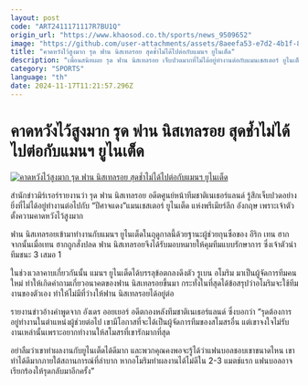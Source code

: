 ```yaml
---
layout: post
code: "ART2411171117R7BU1Q"
origin_url: "https://www.khaosod.co.th/sports/news_9509652"
image: "https://github.com/user-attachments/assets/8aeefa53-e7d2-4b1f-8f95-46379b4e7026"
title: "คาดหวังไว้สูงมาก รุด ฟาน นิสเทลรอย สุดช้ำไม่ได้ไปต่อกับแมนฯ ยูไนเต็ด"
description: "เพื่อนสนิทเผย รุด ฟาน นิสเทลรอย เจ็บปวดมากที่ไม่ได้อยู่ทำงานต่อกับแมนเชสเตอร์ ยูไนเต็ด เพราะเจ้าตัวคาดหวังในการกลับสู่อดีตต้นสังกัดหนนี้ไว้สูงมาก"
category: "SPORTS"
language: "th"
date: 2024-11-17T11:21:57.296Z
---
```


# คาดหวังไว้สูงมาก รุด ฟาน นิสเทลรอย สุดช้ำไม่ได้ไปต่อกับแมนฯ ยูไนเต็ด

[![คาดหวังไว้สูงมาก รุด ฟาน นิสเทลรอย สุดช้ำไม่ได้ไปต่อกับแมนฯ ยูไนเต็ด](https://www.khaosod.co.th/wpapp/uploads/2024/11/นิสเทลรอย-1.jpg "คาดหวังไว้สูงมาก รุด ฟาน นิสเทลรอย สุดช้ำไม่ได้ไปต่อกับแมนฯ ยูไนเต็ด")](https://www.khaosod.co.th/wpapp/uploads/2024/11/นิสเทลรอย-1.jpg)

สำนักข่าวมิร์เรอร์รายงานว่า รุด ฟาน นิสเทลรอย อดีตศูนย์หน้าทีมชาติเนเธอร์แลนด์ รู้สึกเจ็บปวดอย่างยิ่งที่ไม่ได้อยู่ทำงานต่อไปกับ “ปีศาจแดง”แมนเชสเตอร์ ยูไนเต็ด แห่งพรีเมียร์ลีก อังกฤษ เพราะเจ้าตัวตั้งความคาดหวังไว้สูงมาก

ฟาน นิสเทลรอยเข้ามาทำงานกับแมนฯ ยูไนเต็ดในฤดูกาลนี้ด้วยฐานะผู้ช่วยกุนซือของ อีริก เทน ฮาก จากนั้นเมื่อเทน ฮากถูกสั่งปลด ฟาน นิสเทลรอยจึงได้รับมอบหมายให้คุมทีมแบบรักษาการ ซึ่งเจ้าตัวนำทีมชนะ 3 เสมอ 1

ในช่วงเวลาคาบเกี่ยวกันนั้น แมนฯ ยูไนเต็ดได้บรรลุข้อตกลงดึงตัว รูเบน อโมริม มาเป็นผู้จัดการทีมคนใหม่ ทำให้เกิดคำถามเกี่ยวอนาคตของฟาน นิสเทลรอยขึ้นมา กระทั่งในที่สุดได้ข้อสรุปว่าอโมริมจะใช้ทีมงานของตัวเอง ทำให้ไม่มีที่ว่างให้ฟาน นิสเทลรอยได้อยู่ต่อ

รายงานข่าวอ้างคำพูดจาก อังเดร ออยเยอร์ อดีตกองหลังทีมชาติเนเธอร์แลนด์ ซึ่งบอกว่า “รุดต้องการอยู่ทำงานในตำแหน่งผู้ช่วยต่อไป เขามีโอกาสที่จะได้เป็นผู้จัดการทีมของสโมสรอื่น แต่เขาจงใจไม่รับงานเหล่านั้นเพราะอยากทำงานให้สโมสรที่เขารักมากที่สุด

อย่าลืมว่าเขาทำผลงานกับยูไนเต็ดได้ดีมาก และพวกคุณคงพอจะรู้ได้ว่าแฟนบอลชอบเขาขนาดไหน เขาทำได้ดีมากภายใต้สถานการณ์ที่ลำบาก หากอโมริมทำผลงานได้ไม่ดีใน 2-3 แมตช์แรก แฟนบอลอาจเรียกร้องให้รุดกลับมาอีกครั้ง”
